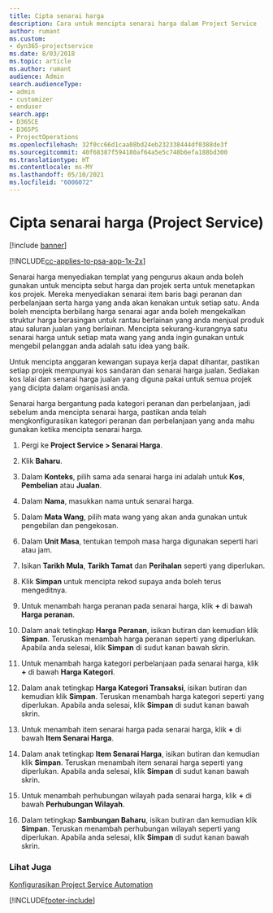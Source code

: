 ```yaml
---
title: Cipta senarai harga
description: Cara untuk mencipta senarai harga dalam Project Service
author: rumant
ms.custom:
- dyn365-projectservice
ms.date: 8/03/2018
ms.topic: article
ms.author: rumant
audience: Admin
search.audienceType:
- admin
- customizer
- enduser
search.app:
- D365CE
- D365PS
- ProjectOperations
ms.openlocfilehash: 32f0cc66d1caa08bd24eb232338444df0388de3f
ms.sourcegitcommit: 40f68387f594180af64a5e5c748b6efa188bd300
ms.translationtype: HT
ms.contentlocale: ms-MY
ms.lasthandoff: 05/10/2021
ms.locfileid: "6006072"
---
```

# <a name="create-a-price-list-project-service"></a>Cipta senarai harga (Project Service)

[!include [banner](../includes/psa-now-project-operations.md)]

[!INCLUDE[cc-applies-to-psa-app-1x-2x](../includes/cc-applies-to-psa-app-1x-2x.md)]

Senarai harga menyediakan templat yang pengurus akaun anda boleh gunakan untuk mencipta sebut harga dan projek serta untuk menetapkan kos projek. Mereka menyediakan senarai item baris bagi peranan dan perbelanjaan serta harga yang anda akan kenakan untuk setiap satu. Anda boleh mencipta berbilang harga senarai agar anda boleh mengekalkan struktur harga berasingan untuk rantau berlainan yang anda menjual produk atau saluran jualan yang berlainan. Mencipta sekurang-kurangnya satu senarai harga untuk setiap mata wang yang anda ingin gunakan untuk mengebil pelanggan anda adalah satu idea yang baik.  
  
Untuk mencipta anggaran kewangan supaya kerja dapat dihantar, pastikan setiap projek mempunyai kos sandaran dan senarai harga jualan. Sediakan kos lalai dan senarai harga jualan yang diguna pakai untuk semua projek yang dicipta dalam organisasi anda.  
  
Senarai harga bergantung pada kategori peranan dan perbelanjaan, jadi sebelum anda mencipta senarai harga, pastikan anda telah mengkonfigurasikan kategori peranan dan perbelanjaan yang anda mahu gunakan ketika mencipta senarai harga.  
  
1.  Pergi ke **Project Service > Senarai Harga**.  
  
2.  Klik **Baharu**.  
  
3.  Dalam **Konteks**, pilih sama ada senarai harga ini adalah untuk **Kos**, **Pembelian** atau **Jualan**.  
  
4.  Dalam **Nama**, masukkan nama untuk senarai harga.  
  
5.  Dalam **Mata Wang**, pilih mata wang yang akan anda gunakan untuk pengebilan dan pengekosan.  
  
6.  Dalam **Unit Masa**, tentukan tempoh masa harga digunakan seperti hari atau jam.  
  
7.  Isikan **Tarikh Mula**, **Tarikh Tamat** dan **Perihalan** seperti yang diperlukan.  
  
8.  Klik **Simpan** untuk mencipta rekod supaya anda boleh terus mengeditnya.  
  
9. Untuk menambah harga peranan pada senarai harga, klik **+** di bawah **Harga peranan**.  
  
10. Dalam anak tetingkap **Harga Peranan**, isikan butiran dan kemudian klik **Simpan**. Teruskan menambah harga peranan seperti yang diperlukan. Apabila anda selesai, klik **Simpan** di sudut kanan bawah skrin.  
  
11. Untuk menambah harga kategori perbelanjaan pada senarai harga, klik **+** di bawah **Harga Kategori**.  
  
12. Dalam anak tetingkap **Harga Kategori Transaksi**, isikan butiran dan kemudian klik **Simpan**. Teruskan menambah harga kategori seperti yang diperlukan. Apabila anda selesai, klik **Simpan** di sudut kanan bawah skrin.  
  
13. Untuk menambah item senarai harga pada senarai harga, klik **+** di bawah **Item Senarai Harga**.  
  
14. Dalam anak tetingkap **Item Senarai Harga**, isikan butiran dan kemudian klik **Simpan**. Teruskan menambah item senarai harga seperti yang diperlukan. Apabila anda selesai, klik **Simpan** di sudut kanan bawah skrin.  
  
15. Untuk menambah perhubungan wilayah pada senarai harga, klik **+** di bawah **Perhubungan Wilayah**.  
  
16. Dalam tetingkap **Sambungan Baharu**, isikan butiran dan kemudian klik **Simpan**. Teruskan menambah perhubungan wilayah seperti yang diperlukan. Apabila anda selesai, klik **Simpan** di sudut kanan bawah skrin.  
  
### <a name="see-also"></a>Lihat Juga  
 [Konfigurasikan Project Service Automation](../psa/configure.md)


[!INCLUDE[footer-include](../includes/footer-banner.md)]